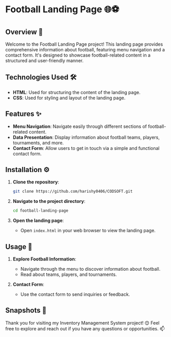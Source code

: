 # Football Landing Page 🌐⚽

## Overview 📝

Welcome to the Football Landing Page project! This landing page provides comprehensive information about football, featuring menu navigation and a contact form. It's designed to showcase football-related content in a structured and user-friendly manner.

## Technologies Used 🛠️

- **HTML**: Used for structuring the content of the landing page.
- **CSS**: Used for styling and layout of the landing page.

## Features ✨

- **Menu Navigation**: Navigate easily through different sections of football-related content.
- **Data Presentation**: Display information about football teams, players, tournaments, and more.
- **Contact Form**: Allow users to get in touch via a simple and functional contact form.

## Installation ⚙️

1. **Clone the repository**:
    ```bash
    git clone https://github.com/harishy0406/CODSOFT.git
    ```

2. **Navigate to the project directory**:
    ```bash
    cd football-landing-page
    ```

3. **Open the landing page**:
    - Open `index.html` in your web browser to view the landing page.

## Usage 🚀

1. **Explore Football Information**:
    - Navigate through the menu to discover information about football.
    - Read about teams, players, and tournaments.

2. **Contact Form**:
    - Use the contact form to send inquiries or feedback.

## Snapshots 📸




Thank you for visiting my Inventory Management System project! 😊 Feel free to explore and reach out if you have any questions or opportunities. 📫